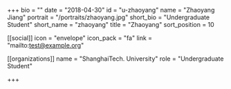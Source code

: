 +++
bio = ""
date = "2018-04-30"
id = "u-zhaoyang"
name = "Zhaoyang Jiang"
portrait = "/portraits/zhaoyang.jpg"
short_bio = "Undergraduate Student"
short_name = "zhaoyang"
title = "Zhaoyang"
sort_position = 10

[[social]]
    icon = "envelope"
    icon_pack = "fa"
    link = "mailto:test@example.org"

[[organizations]]
    name = "ShanghaiTech. University"
    role = "Undergraduate Student"

+++
